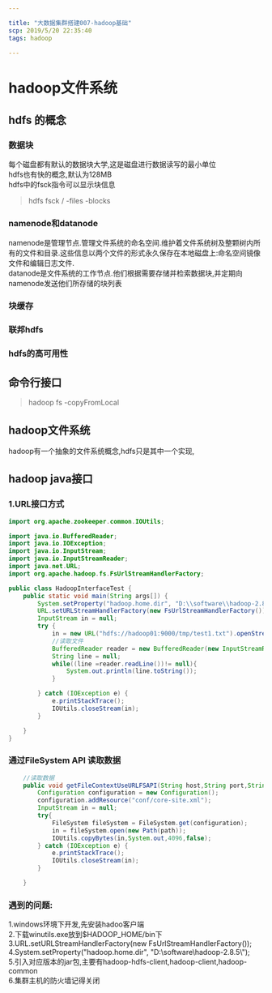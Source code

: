```yaml
---

title: "大数据集群搭建007-hadoop基础"
scp: 2019/5/20 22:35:40
tags: hadoop

---
```


# hadoop文件系统

## hdfs 的概念

### 数据块  
每个磁盘都有默认的数据块大学,这是磁盘进行数据读写的最小单位  
hdfs也有快的概念,默认为128MB  
hdfs中的fsck指令可以显示块信息  
>hdfs fsck / -files -blocks  
### namenode和datanode  
namenode是管理节点.管理文件系统的命名空间.维护着文件系统树及整颗树内所有的文件和目录.这些信息以两个文件的形式永久保存在本地磁盘上:命名空间镜像文件和编辑日志文件.  
datanode是文件系统的工作节点.他们根据需要存储并检索数据块,并定期向namenode发送他们所存储的块列表  

### 块缓存

### 联邦hdfs  

### hdfs的高可用性

## 命令行接口

>hadoop fs -copyFromLocal 

## hadoop文件系统  
hadoop有一个抽象的文件系统概念,hdfs只是其中一个实现,

## hadoop java接口

### 1.URL接口方式

```java
import org.apache.zookeeper.common.IOUtils;

import java.io.BufferedReader;
import java.io.IOException;
import java.io.InputStream;
import java.io.InputStreamReader;
import java.net.URL;
import org.apache.hadoop.fs.FsUrlStreamHandlerFactory;

public class HadoopInterfaceTest {
    public static void main(String args[]) {
        System.setProperty("hadoop.home.dir", "D:\\software\\hadoop-2.8.5\\");
        URL.setURLStreamHandlerFactory(new FsUrlStreamHandlerFactory());
        InputStream in = null;
        try {
            in = new URL("hdfs://hadoop01:9000/tmp/test1.txt").openStream();
            //读取文件
            BufferedReader reader = new BufferedReader(new InputStreamReader(in));
            String line = null;
            while((line =reader.readLine())!= null){
                System.out.println(line.toString());
            }

        } catch (IOException e) {
            e.printStackTrace();
            IOUtils.closeStream(in);
        }

    }
}


```
### 通过FileSystem API 读取数据
```java
    //读取数据
    public void getFileContextUseURLFSAPI(String host,String port,String path)  {
        Configuration configuration = new Configuration();
        configuration.addResource("conf/core-site.xml");
        InputStream in = null;
        try{
            FileSystem fileSystem = FileSystem.get(configuration);
            in = fileSystem.open(new Path(path));
            IOUtils.copyBytes(in,System.out,4096,false);
        } catch (IOException e) {
            e.printStackTrace();
            IOUtils.closeStream(in);
        }

    }
```



### 遇到的问题:  
1.windows环境下开发,先安装hadoo客户端  
2.下载winutils.exe放到$HADOOP_HOME/bin下  
3.URL.setURLStreamHandlerFactory(new FsUrlStreamHandlerFactory());  
4.System.setProperty("hadoop.home.dir", "D:\\software\\hadoop-2.8.5\\");  
5.引入对应版本的jar包,主要有hadoop-hdfs-client,hadoop-client,hadoop-common  
6.集群主机的防火墙记得关闭  

